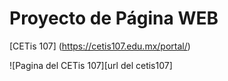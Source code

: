 # Proyecto de Página WEB 
[CETis 107] (https://cetis107.edu.mx/portal/)

![Pagina del CETis 107][url del cetis107]
